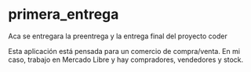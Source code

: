 # primera_entrega
Aca se entregara la preentrega y la entrega final del proyecto coder

Esta aplicación está pensada para un comercio de compra/venta. 
En mi caso, trabajo en Mercado Libre y hay compradores, vendedores y stock.



